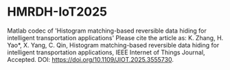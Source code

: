 # HMRDH-IoT2025

Matlab codec of 'Histogram matching-based reversible data hiding for intelligent transportation applications'
Please cite the article as: K. Zhang, H. Yao*, X. Yang, C. Qin, Histogram matching-based reversible data hiding for intelligent transportation applications, IEEE Internet of Things Journal, Accepted. DOI: https://doi.org/10.1109/JIOT.2025.3555730. 
